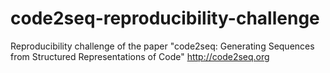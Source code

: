# code2seq-reproducibility-challenge
Reproducibility challenge of the paper "code2seq: Generating Sequences from Structured Representations of Code" http://code2seq.org
